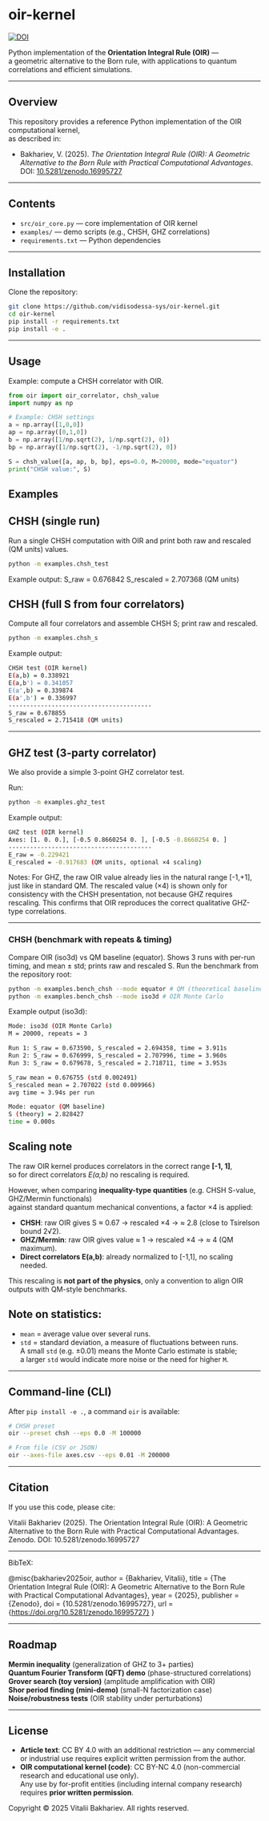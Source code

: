 # oir-kernel

[![DOI](https://zenodo.org/badge/DOI/10.5281/zenodo.16995727.svg)](https://doi.org/10.5281/zenodo.16995727)

Python implementation of the **Orientation Integral Rule (OIR)** —  
a geometric alternative to the Born rule, with applications to quantum correlations and efficient simulations.

---

## Overview
This repository provides a reference Python implementation of the OIR computational kernel,  
as described in:

- Bakhariev, V. (2025). *The Orientation Integral Rule (OIR): A Geometric Alternative to the Born Rule with Practical Computational Advantages*.  
  DOI: [10.5281/zenodo.16995727](https://doi.org/10.5281/zenodo.16995727)

---

## Contents
- `src/oir_core.py` — core implementation of OIR kernel  
- `examples/` — demo scripts (e.g., CHSH, GHZ correlations)  
- `requirements.txt` — Python dependencies

---

## Installation
Clone the repository:
```bash
git clone https://github.com/vidisodessa-sys/oir-kernel.git
cd oir-kernel
pip install -r requirements.txt
pip install -e .
```
---
## Usage

Example: compute a CHSH correlator with OIR.

```python
from oir import oir_correlator, chsh_value
import numpy as np

# Example: CHSH settings
a = np.array([1,0,0])
ap = np.array([0,1,0])
b = np.array([1/np.sqrt(2), 1/np.sqrt(2), 0])
bp = np.array([1/np.sqrt(2), -1/np.sqrt(2), 0])

S = chsh_value([a, ap, b, bp], eps=0.0, M=20000, mode="equator")
print("CHSH value:", S)
```
## Examples

## CHSH (single run)
Run a single CHSH computation with OIR and print both raw and rescaled (QM units) values.

```bash
python -m examples.chsh_test
```
Example output:
S_raw = 0.676842
S_rescaled = 2.707368 (QM units)

## CHSH (full S from four correlators)
Compute all four correlators and assemble CHSH S; print raw and rescaled.
```bash
python -m examples.chsh_s
```
Example output:
```bash
CHSH test (OIR kernel)
E(a,b) = 0.338921
E(a,b') = 0.341057
E(a',b) = 0.339874
E(a',b') = 0.336997
----------------------------------------
S_raw = 0.678855
S_rescaled = 2.715418 (QM units)
```

---
## GHZ test (3-party correlator)
We also provide a simple 3-point GHZ correlator test.

Run:
```bash
python -m examples.ghz_test
```
Example output:
```bash
GHZ test (OIR kernel)
Axes: [1. 0. 0.], [-0.5 0.8660254 0. ], [-0.5 -0.8660254 0. ]
----------------------------------------
E_raw = -0.229421
E_rescaled = -0.917683 (QM units, optional ×4 scaling)
```

Notes:
For GHZ, the raw OIR value already lies in the natural range [-1,+1], just like in standard QM.
The rescaled value (×4) is shown only for consistency with the CHSH presentation, not because GHZ requires rescaling.
This confirms that OIR reproduces the correct qualitative GHZ-type correlations.

---
### CHSH (benchmark with repeats & timing)
Compare OIR (iso3d) vs QM baseline (equator). Shows 3 runs with per-run timing, and mean ± std; prints raw and rescaled S.
Run the benchmark from the repository root:

```bash
python -m examples.bench_chsh --mode equator # QM (theoretical baseline)
python -m examples.bench_chsh --mode iso3d # OIR Monte Carlo
```
Example output (iso3d):
```bash
Mode: iso3d (OIR Monte Carlo)
M = 20000, repeats = 3

Run 1: S_raw = 0.673590, S_rescaled = 2.694358, time = 3.911s  
Run 2: S_raw = 0.676999, S_rescaled = 2.707996, time = 3.960s  
Run 3: S_raw = 0.679678, S_rescaled = 2.718711, time = 3.953s  

S_raw mean = 0.676755 (std 0.002491)  
S_rescaled mean = 2.707022 (std 0.009966)  
avg time ≈ 3.94s per run

Mode: equator (QM baseline)
S (theory) = 2.828427  
time = 0.000s
```

## Scaling note

The raw OIR kernel produces correlators in the correct range **[-1, 1]**,  
so for direct correlators *E(a,b)* no rescaling is required.

However, when comparing **inequality-type quantities** (e.g. CHSH S-value, GHZ/Mermin functionals)  
against standard quantum mechanical conventions, a factor ×4 is applied:

- **CHSH**: raw OIR gives S ≈ 0.67 → rescaled ×4 → ≈ 2.8 (close to Tsirelson bound 2√2).  
- **GHZ/Mermin**: raw OIR gives value ≈ 1 → rescaled ×4 → ≈ 4 (QM maximum).  
- **Direct correlators E(a,b)**: already normalized to [-1,1], no scaling needed.

This rescaling is **not part of the physics**, only a convention to align OIR outputs with QM-style benchmarks.

## Note on statistics:
- `mean` = average value over several runs.  
- `std` = standard deviation, a measure of fluctuations between runs.  
  A small `std` (e.g. ±0.01) means the Monte Carlo estimate is stable;  
  a larger `std` would indicate more noise or the need for higher `M`.

---

## Command-line (CLI)
After `pip install -e .`, a command `oir` is available:

```bash
# CHSH preset
oir --preset chsh --eps 0.0 -M 100000

# From file (CSV or JSON)
oir --axes-file axes.csv --eps 0.01 -M 200000
```
---

## Citation
If you use this code, please cite:

Vitalii Bakhariev (2025).
The Orientation Integral Rule (OIR): A Geometric Alternative to the Born Rule with Practical Computational Advantages.
Zenodo. DOI: 10.5281/zenodo.16995727

---

BibTeX:

@misc{bakhariev2025oir,
  author       = {Bakhariev, Vitalii},
  title        = {The Orientation Integral Rule (OIR): 
                  A Geometric Alternative to the Born Rule with Practical Computational Advantages},
  year         = {2025},
  publisher    = {Zenodo},
  doi          = {10.5281/zenodo.16995727},
  url          = {https://doi.org/10.5281/zenodo.16995727}
}

---

## Roadmap
**Mermin inequality** (generalization of GHZ to 3+ parties)  
**Quantum Fourier Transform (QFT) demo** (phase-structured correlations)  
**Grover search (toy version)** (amplitude amplification with OIR)  
**Shor period finding (mini-demo)** (small-N factorization case)  
**Noise/robustness tests** (OIR stability under perturbations)  
  
---

## License

- **Article text**: CC BY 4.0 with an additional restriction — any commercial or industrial use requires explicit written permission from the author.  
- **OIR computational kernel (code)**: CC BY-NC 4.0 (non-commercial research and educational use only).  
Any use by for-profit entities (including internal company research) requires **prior written permission**.  

Copyright © 2025 Vitalii Bakhariev. All rights reserved.
